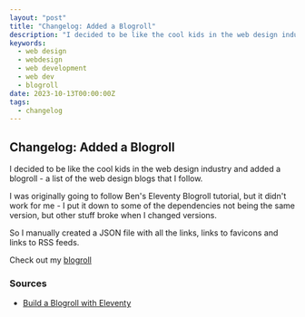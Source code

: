 ```yaml
---
layout: "post"
title: "Changelog: Added a Blogroll"
description: "I decided to be like the cool kids in the web design industry and added a blogroll - a list of the web design blogs that I follow."
keywords:
  - web design
  - webdesign
  - web development
  - web dev
  - blogroll
date: 2023-10-13T00:00:00Z
tags:
  - changelog
---
```

## Changelog: Added a Blogroll

I decided to be like the cool kids in the web design industry and added a blogroll - a list of the web design blogs that I follow.

I was originally going to follow Ben's Eleventy Blogroll tutorial, but it didn't work for me - I put it down to some of the dependencies not being the same version, but other stuff broke when I changed versions.

So I manually created a JSON file with all the links, links to favicons and links to RSS feeds.

Check out my [blogroll](/blogroll/ "Blogroll")

### Sources
- [Build a Blogroll with Eleventy](https://benmyers.dev/blog/eleventy-blogroll/ "Build a Blogroll with Eleventy")
